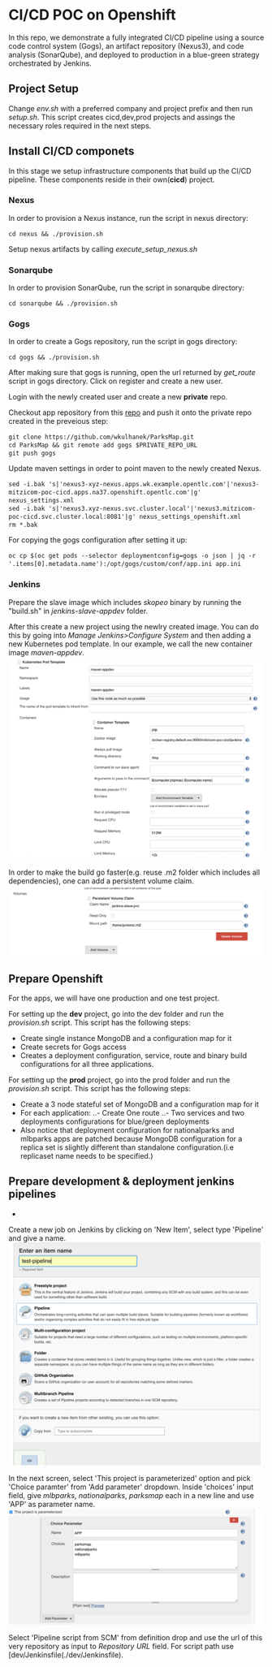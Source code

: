 # CI/CD POC on Openshift

In this repo, we demonstrate a fully integrated CI/CD pipeline using a source code control system (Gogs), an artifact repository (Nexus3), and code analysis (SonarQube), and deployed to production in a blue-green strategy orchestrated by Jenkins.

## Project Setup
Change *env.sh* with a preferred company and project prefix and then run *setup.sh*. This script creates cicd,dev,prod projects and assings the necessary roles required in the next steps.

## Install CI/CD componets
In this stage we setup infrastructure components that build up the CI/CD pipeline. These components reside in their own(**cicd**) project.

### Nexus
In order to provision a Nexus instance, run the script in nexus directory:
```
cd nexus && ./provision.sh
```

Setup nexus artifacts by calling *execute_setup_nexus.sh*

### Sonarqube
In order to provision SonarQube, run the script in sonarqube directory:
```
cd sonarqube && ./provision.sh
```

### Gogs
In order to create a Gogs repository, run the script in gogs directory:
```
cd gogs && ./provision.sh
```

After making sure that gogs is running, open the url returned by *get_route* script in gogs directory. Click on register and create a new user.

Login with the newly created user and create a new **private** repo. 

Checkout app repository from this [repo](https://github.com/wkulhanek/ParksMap.git) and push it onto the private repo created in the preveious step:

```
git clone https://github.com/wkulhanek/ParksMap.git
cd ParksMap && git remote add gogs $PRIVATE_REPO_URL
git push gogs
```

Update maven settings in order to point maven to the newly created Nexus.
```
sed -i.bak 's|'nexus3-xyz-nexus.apps.wk.example.opentlc.com'|'nexus3-mitzicom-poc-cicd.apps.na37.openshift.opentlc.com'|g' nexus_settings.xml
sed -i.bak 's|'nexus3.xyz-nexus.svc.cluster.local'|'nexus3.mitzicom-poc-cicd.svc.cluster.local:8081'|g' nexus_settings_openshift.xml
rm *.bak
```


For copying the gogs configuration after setting it up:
```
oc cp $(oc get pods --selector deploymentconfig=gogs -o json | jq -r '.items[0].metadata.name'):/opt/gogs/custom/conf/app.ini app.ini
```

### Jenkins
Prepare the slave image which includes *skopeo* binary by running the "build.sh" in *jenkins-slave-appdev* folder.

After this create a new project using the newlry created image. You can do this by going into *Manage Jenkins>Configure System* and then adding a new Kubernetes pod template. In our example, we call the new container image *maven-appdev*. 
![Kubernetes pod template](./images/add_kube_pod_template.png)

In order to make the build go faster(e.g. reuse .m2 folder which includes all dependencies), one can add a persistent volume claim.
![Kubernetes pod template persistent volume](./images/add_kube_pod_template_persistent_volume.png)


## Prepare Openshift
For the apps, we will have one production and one test project.

For setting up the **dev** project, go into the dev folder and run the *provision.sh* script. This script has the following steps:
- Create single instance MongoDB and a configuration map for it
- Create secrets for Gogs access
- Creates a deployment configuration, service, route and binary build configurations for all three applications.

For setting up the **prod** project, go into the prod folder and run the *provision.sh* script. This script has the following steps:
- Create a 3 node stateful set of MongoDB and a configuration map for it
- For each application:
..- Create One route
..- Two services and two deployments configurations for blue/green deployments
- Also notice that deployment configuration for nationalparks and mlbparks apps are patched because MongoDB configuration for a replica set is slightly different than standalone configuration.(i.e replicaset name needs to be specified.)


## Prepare development & deployment jenkins pipelines
-
Create a new job on Jenkins by clicking on 'New Item', select type 'Pipeline' and give a name.
![Add jenkins job](./images/add_jenkins_pipeline_job.png)

In the next screen, select 'This project is parameterized' option and pick 'Choice paramter' from 'Add parameter' dropdown. Inside 'choices' input field, give *mlbparks*, *nationalparks*, *parksmap* each in a new line and use 'APP' as parameter name.
![Jenkins pipeline config](./images/add_jenkins_pipeline_settings_1.png)

Select 'Pipeline script from SCM' from definition drop and use the url of this very repository as input to *Repository URL* field. For script path use [dev/Jenkinsfile(./dev/Jenkinsfile).






